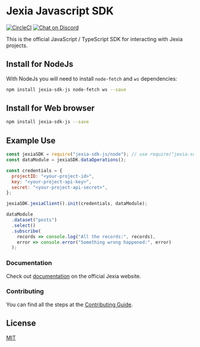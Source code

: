 # Jexia Javascript SDK

[![CircleCI](https://circleci.com/gh/jexia/jexia-sdk-js.svg?style=svg)](https://circleci.com/gh/jexia/jexia-sdk-js)
[![Chat on Discord](https://img.shields.io/badge/chat-on%20discord-7289da.svg?sanitize=true)](https://chat.jexia.com)

This is the official JavaScript / TypeScript SDK for interacting with Jexia projects.

## Install for NodeJs
With NodeJs you will need to install `node-fetch` and `ws` dependencies:

```bash
npm install jexia-sdk-js node-fetch ws --save
```

## Install for Web browser

```bash
npm install jexia-sdk-js --save
```


## Example Use

```javascript
const jexiaSDK = require("jexia-sdk-js/node"); // use require("jexia-sdk-js/browser") for browser
const dataModule = jexiaSDK.dataOperations();

const credentials = {
  projectID: "<your-project-id>",
  key: "<your-project-api-key>",
  secret: "<your-project-api-secret>",
};

jexiaSDK.jexiaClient().init(credentials, dataModule);

dataModule
  .dataset("posts")
  .select()
  .subscribe(
    records => console.log("All the records:", records),
    error => console.error("Something wrong happened:", error)
  );
```

### Documentation

Check out [documentation](https://docs.jexia.com/) on the official Jexia website.

### Contributing

You can find all the steps at the [Contributing Guide](https://github.com/jexia/jexia-sdk-js/blob/master/CONTRIBUTING.md).

## License

[MIT](https://github.com/jexia/jexia-sdk-js/blob/master/LICENSE)
